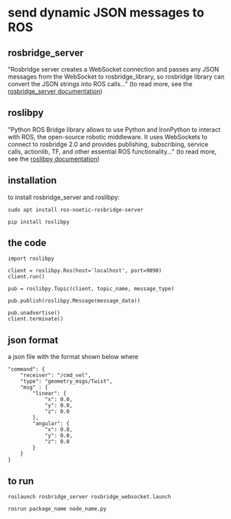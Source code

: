 # **send dynamic JSON messages to ROS**

## **rosbridge_server**

"Rosbridge server creates a WebSocket connection and passes any JSON messages from the WebSocket to rosbridge_library, so rosbridge library can convert the JSON strings into ROS calls..." (to read more, see the [rosbridge_server documentation](http://wiki.ros.org/rosbridge_server))

## **roslibpy**

"Python ROS Bridge library allows to use Python and IronPython to interact with ROS, the open-source robotic middleware. It uses WebSockets to connect to rosbridge 2.0 and provides publishing, subscribing, service calls, actionlib, TF, and other essential ROS functionality..." (to read more, see the [roslibpy documentation](https://roslibpy.readthedocs.io/en/latest/))

## **installation**

to install rosbridge_server and roslibpy: 

`sudo apt install ros-noetic-rosbridge-server`

`pip install roslibpy`

## **the code**

    import roslibpy

    client = roslibpy.Ros(host='localhost', port=9090)
    client.run()

    pub = roslibpy.Topic(client, topic_name, message_type)

    pub.publish(roslibpy.Message(message_data))
    
    pub.unadvertise()
    client.terminate()

## **json format**

a json file with the format shown below where 

    "command": { 
        "receiver": "/cmd_vel",
        "type": "geometry_msgs/Twist",
        "msg" : {
            "linear": {
                "x": 0.0,
                "y": 0.0,
                "z": 0.0
            },
            "angular": {
                "x": 0.0,
                "y": 0.0,
                "z": 0.0
            }
        }
    }

## **to run**

    roslaunch rosbridge_server rosbridge_websocket.launch

    rosrun package_name node_name.py
